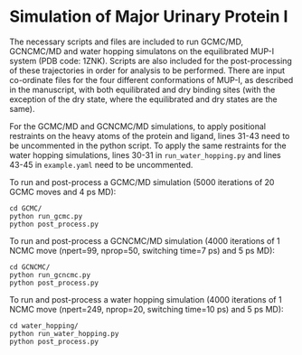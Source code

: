 # Simulation of Major Urinary Protein I

The necessary scripts and files are included to run GCMC/MD, GCNCMC/MD and water hopping simulatons on the equilibrated MUP-I system (PDB code: 1ZNK). Scripts are also included for the post-processing of these trajectories in order for analysis to be performed. There are input co-ordinate files for the four different conformations of MUP-I, as described in the manuscript, with both equilibrated and dry binding sites (with the exception of the dry state, where the equilibrated and dry states are the same).

For the GCMC/MD and GCNCMC/MD simulations, to apply positional restraints on the heavy atoms of the protein and ligand, lines 31-43 need to be uncommented in the python script. To apply the same restraints for the water hopping simulations, lines 30-31 in ```run_water_hopping.py``` and lines 43-45 in ```example.yaml``` need to be uncommented.

To run and post-process a GCMC/MD simulation (5000 iterations of 20 GCMC moves and 4 ps MD):
```commandline
cd GCMC/
python run_gcmc.py
python post_process.py
```

To run and post-process a GCNCMC/MD simulation (4000 iterations of 1 NCMC move (npert=99, nprop=50, switching time=7 ps) and 5 ps MD):
```commandline
cd GCNCMC/
python run_gcncmc.py
python post_process.py
```

To run and post-process a water hopping simulation (4000 iterations of 1 NCMC move (npert=249, nprop=20, switching time=10 ps) and 5 ps MD):
```commandline
cd water_hopping/
python run_water_hopping.py
python post_process.py
```
